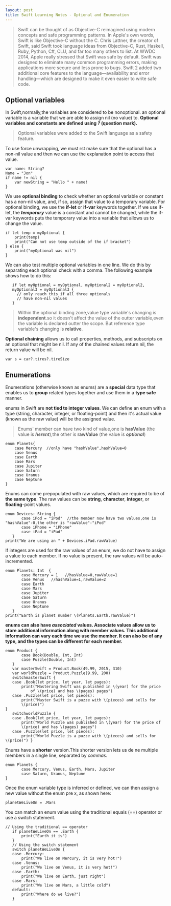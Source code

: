 ```yaml
---
layout: post
title: Swift Learning Notes - Optional and Enumeration
---
```



>Swift can be thought of as Objective-C reimagined using modern concepts and safe programming patterns. In Apple's own words, Swift is like Objective-C without
the C. Chris Lattner, the creator of Swift, said Swift took language ideas from Objective-C, Rust, Haskell, Ruby, Python, C#, CLU, and far too many others to list. At WWDC 2014, Apple really stressed that Swift was safe by default. Swift was designed to eliminate many common programming errors, making applications more secure and less prone to bugs. Swift 2 added two additional core features to the language—availability and error handling—which are designed to make it even easier to write safe code.

## Optional variables
In Swift,normally,the variables are considered to be nonoptional. an optional variable is a variable that we are able to assign nil (no value) to. **Optional variables and constants are defined using *?* (question mark).** 

>Optional variables were added to the Swift language as a safety feature. 

To use force unwrapping, we must  rst make sure that the optional has a non-nil value and then we can use the explanation point to access that value. 

```
var name: String?
Name = "Jon"
if name != nil {
    var newString = "Hello " + name!
}
```

We use **optional binding** to check whether an optional variable or constant has a non-nil value, and, if so, assign that value to a temporary variable. For optional binding, we use the **if-let** or **if-var** keywords together. If we use if-let, the ***temporary*** value is a constant and cannot be changed, while the if-var keywords puts the temporary value into a variable that allows us to change the value. 

```
if let temp = myOptional {
    print(temp)
    print("Can not use temp outside of the if bracket")
} else {
    print("myOptional was nil")
}
```

We can also test multiple optional variables in one line. We do this by separating each optional check with a comma. The following example shows how to do this:

```
   if let myOptional = myOptional, myOptional2 = myOptional2,
   myOptional3 = myOptional3 {
     // only reach this if all three optionals
     // have non-nil values
   }
```

>Within the optional binding zone,value type variable's changing is **independent**.so it doesn't affect the value of the outter variable,even the variable is declared outter the scope. But reference type variable's changing is **relative**.

**Optional chaining** allows us to call properties, methods, and subscripts on an optional that might be nil. If any of the chained values return nil, the return value will be nil. 

```
var s = car?.tires?.tireSize
```

## Enumerations
Enumerations (otherwise known as enums) are a **special** data type that enables us
to **group** related types together and use them in a **type safe** manner.

enums in Swift are **not tied to integer values**. We can define an enum with a type (string, character, integer, or floating-point) and then it's actual value (known as the raw value) will
be the assigned value.

>Enums' member can have two kind of value,one is **hasValue** (the value is ***herent***),the other is **rawValue** (the value is  ***optional***)


```
enum Planets{
    case Mercury  //only have "hashValue",hashValue=0
    case Venus
    case Earth
    case Mars
    case Jupiter
    case Saturn
    case Uranus
    case Neptune
}
```

Enums can come prepopulated with raw values, which are required to be of **the same type**. The raw values can be **string**, **character**, **integer**, or **floating**-point values.

```
enum Devices: String {
       case iPod = "iPod"  //the member now have two values,one is "hashValue"-0,the other is "rawValue"-"iPod"
       case iPhone = "iPhone"
       case iPad = "iPad"
   }
print("We are using an " + Devices.iPad.rawValue)
```

If integers are used for the raw values of an enum, we do not have to assign a value to each member. If no value is present, the raw values will be auto-incremented.

```
enum Planets: Int  {
       case Mercury = 1   //hasValue=0,rawValue=1
       case Venus   //hashValue=1,rawValue=2
       case Earth
       case Mars
       case Jupiter
       case Saturn
       case Uranus
       case Neptune
   }
print("Earth is planet number \(Planets.Earth.rawValue)")
```

**enums can also have *associated* values. Associate values allow us to store additional information along with member values. This additional information can vary each time we use the member. It can also be of any type, and the types can be different for each member.**

```
enum Product {
       case Book(Double, Int, Int)
       case Puzzle(Double, Int)
   }
   var masterSwift = Product.Book(49.99, 2015, 310)
   var worldPuzzle = Product.Puzzle(9.99, 200)
   switchmasterSwift {
   case .Book(let price, let year, let pages):
       print("Mastering Swift was published in \(year) for the price
           of \(price) and has \(pages) pages")
   case .Puzzle(let price, let pieces):
       print("Master Swift is a puzze with \(pieces) and sells for
       \(price)")
}
   switchworldPuzzle {
   case .Book(let price, let year, let pages):
       print("World Puzzle was published in \(year) for the price of
       \(price) and has \(pages) pages")
   case .Puzzle(let price, let pieces):
       print("World Puzzle is a puzze with \(pieces) and sells for
\(price)") }
```

Enums have a **shorter** version.This shorter version lets us de ne multiple members in a single line, separated by *commas*.

```
enum Planets {
       case Mercury, Venus, Earth, Mars, Jupiter
       case Saturn, Uranus, Neptune
}
```


Once the enum variable type is inferred or defined, we can then assign a new value without the enum pre x, as shown here:

```
planetWeLiveOn = .Mars
```

You can match an enum value using the traditional equals (==) operator or use a switch statement. 

```
// Using the traditional == operator
   if planetWeLiveOn == .Earth {
       print("Earth it is")
   }
   // Using the switch statement
   switch planetWeLiveOn {
   case .Mercury:
       print("We live on Mercury, it is very hot!")
   case .Venus:
       print("We live on Venus, it is very hot!")
   case .Earth:
       print("We live on Earth, just right")
   case .Mars:
       print("We live on Mars, a little cold")
   default:
       print("Where do we live?")
   }
```
   
   



